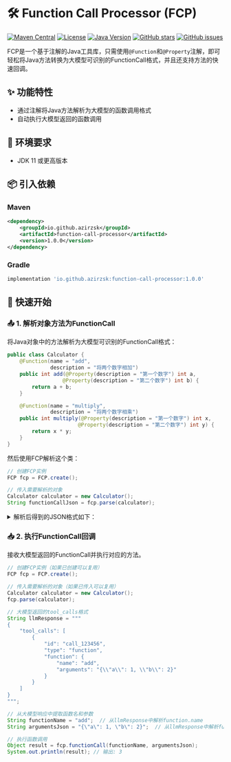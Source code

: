 # 🛠️ Function Call Processor (FCP)

[![Maven Central](https://img.shields.io/maven-central/v/io.github.azirzsk/function-call-processor)](https://search.maven.org/artifact/io.github.azirzsk/function-call-processor)
[![License](https://img.shields.io/github/license/azirzsk/FunctionCallProcessor)](https://github.com/azirzsk/FunctionCallProcessor/blob/main/LICENSE)
[![Java Version](https://img.shields.io/badge/Java-11%2B-blue)](https://www.java.com)
[![GitHub stars](https://img.shields.io/github/stars/azirzsk/FunctionCallProcessor)](https://github.com/azirzsk/FunctionCallProcessor/stargazers)
[![GitHub issues](https://img.shields.io/github/issues/azirzsk/FunctionCallProcessor)](https://github.com/azirzsk/FunctionCallProcessor/issues)

FCP是一个基于注解的Java工具库，只需使用`@Function`和`@Property`注解，即可轻松将Java方法转换为大模型可识别的FunctionCall格式，并且还支持方法的快速回调。

## ✨ 功能特性

- 通过注解将Java方法解析为大模型的函数调用格式
- 自动执行大模型返回的函数调用

## 🔧 环境要求

- JDK 11 或更高版本

## 📦 引入依赖

### Maven
```xml
<dependency>
    <groupId>io.github.azirzsk</groupId>
    <artifactId>function-call-processor</artifactId>
    <version>1.0.0</version>
</dependency>
```

### Gradle
```groovy
implementation 'io.github.azirzsk:function-call-processor:1.0.0'
```

## 🚀 快速开始

### 📤 1. 解析对象方法为FunctionCall

将Java对象中的方法解析为大模型可识别的FunctionCall格式：

```java
public class Calculator {
    @Function(name = "add", 
              description = "将两个数字相加")
    public int add(@Property(description = "第一个数字") int a,
                  @Property(description = "第二个数字") int b) {
        return a + b;
    }

    @Function(name = "multiply", 
              description = "将两个数字相乘")
    public int multiply(@Property(description = "第一个数字") int x,
                       @Property(description = "第二个数字") int y) {
        return x * y;
    }
}
```

然后使用FCP解析这个类：

```java
// 创建FCP实例
FCP fcp = FCP.create();

// 传入需要解析的对象
Calculator calculator = new Calculator();
String functionCallJson = fcp.parse(calculator);
```

<details>
<summary>解析后得到的JSON格式如下：</summary>

```json
[
  {
    "type": "function",
    "function": {
      "name": "add",
      "description": "将两个数字相加",
      "parameters": {
        "type": "object",
        "properties": {
          "a": {
            "type": "integer",
            "description": "第一个数字"
          },
          "b": {
            "type": "integer",
            "description": "第二个数字"
          }
        },
        "required": [
          "a",
          "b"
        ]
      }
    }
  },
  {
    "type": "function",
    "function": {
      "name": "multiply",
      "description": "将两个数字相乘",
      "parameters": {
        "type": "object",
        "properties": {
          "x": {
            "type": "integer",
            "description": "第一个数字"
          },
          "y": {
            "type": "integer",
            "description": "第二个数字"
          }
        },
        "required": [
          "x",
          "y"
        ]
      }
    }
  }
]
```

</details>

### 📥 2. 执行FunctionCall回调

接收大模型返回的FunctionCall并执行对应的方法。

```java
// 创建FCP实例（如果已创建可以复用）
FCP fcp = FCP.create();

// 传入需要解析的对象（如果已传入可以复用）
Calculator calculator = new Calculator();
fcp.parse(calculator);

// 大模型返回的tool_calls格式
String llmResponse = """
{
    "tool_calls": [
        {
            "id": "call_123456",
            "type": "function",
            "function": {
                "name": "add",
                "arguments": "{\\"a\\": 1, \\"b\\": 2}"
            }
        }
    ]
}
""";

// 从大模型响应中提取函数名和参数
String functionName = "add";  // 从llmResponse中解析function.name
String argumentsJson = "{\"a\": 1, \"b\": 2}";  // 从llmResponse中解析function.arguments

// 执行函数调用
Object result = fcp.functionCall(functionName, argumentsJson);
System.out.println(result); // 输出: 3
```